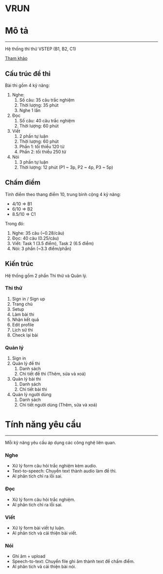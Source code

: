 # VRUN

# Mô tả

---

Hệ thống thi thử VSTEP (B1, B2, C1)

[Tham khảo](https://onthivstep.vn/de-thi-vstep/bai-thi-fulltest-5751372058198016?gad_source=1&gclid=EAIaIQobChMIloTH5p-riQMVhQ17Bx1LexwlEAAYASAAEgK_OfD_BwE)

## Cấu trúc đề thi

Bài thi gồm 4 kỹ năng:

1. Nghe:
    1. Số câu: 35 câu trắc nghiệm
    2. Thời lượng: 35 phút
    3. Nghe 1 lần
2. Đọc
    1. Số câu: 40 câu trắc nghiệm
    2. Thời lượng: 60 phút
3. Viết
    1. 2 phần tự luận
    2. Thời lượng: 60 phút
    3. Phần 1: tối thiểu 120 từ
    4. Phần 2: tối thiểu 250 từ
4. Nói
    1. 3 phần tự luận
    2. Thời lượng: 12 phút (P1 ~ 3p, P2 ~ 4p, P3 ~ 5p)

## Chấm điểm

Tính điểm theo thang điểm 10, trung bình cộng 4 kỹ năng:

- 4/10 ⇒ B1
- 6/10 ⇒ B2
- 8.5/10 ⇒ C1

Trong đó:

1. Nghe: 35 câu (~0.28/câu)
2. Đọc: 40 câu (0.25/câu)
3. Viết: Task 1 (3.5 điểm), Task 2 (6.5 điểm)
4. Nói: 3 phần (~3.3 điểm/phần)

## Kiến trúc

Hệ thống gồm 2 phần Thi thử và Quản lý.

### Thi thử

1. Sign in / Sign up
2. Trang chủ
3. Setup
4. Làm bài thi
5. Nhận kết quả
6. Edit profile
7. Lịch sử thi
8. Check lại bài

### Quản lý

1. Sign in
2. Quản lý đề thi
    1. Danh sách
    2. Chi tiết đề thi (Thêm, sửa và xoá)
3. Quản lý bài thi 
    1. Danh sách
    2. Chi tiết bài thi
4. Quản lý người dùng
    1. Danh sách
    2. Chi tiết người dùng (Thêm, sửa và xoá)

# Tính năng yêu cầu

---

Mỗi kỹ năng yêu cầu áp dụng các công nghệ liên quan.

### Nghe

- Xử lý form câu hỏi trắc nghiệm kèm audio.
- Text-to-speech: Chuyển text thành audio làm đề thi.
- AI phân tích chỉ ra lỗi sai.

### Đọc

- Xử lý form câu hỏi trắc nghiệm.
- AI phân tích chỉ ra lỗi sai.

### Viết

- Xử lý form bài viết tự luận.
- AI phân tích và cải thiện bài viết.

### Nói

- Ghi âm + upload
- Speech-to-text: Chuyển file ghi âm thành text để chấm điểm.
- AI phân tích và cải thiện bài nói.